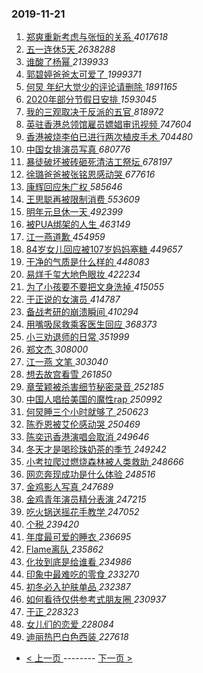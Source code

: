 ### 2019-11-21 
1. [ 郑爽重新考虑与张恒的关系 ](https://s.weibo.com/weibo?q=%23%E9%83%91%E7%88%BD%E9%87%8D%E6%96%B0%E8%80%83%E8%99%91%E4%B8%8E%E5%BC%A0%E6%81%92%E7%9A%84%E5%85%B3%E7%B3%BB%23&Refer=top) *4017618*
1. [ 五一连休5天 ](https://s.weibo.com/weibo?q=%23%E4%BA%94%E4%B8%80%E8%BF%9E%E4%BC%915%E5%A4%A9%23&Refer=top) *2638288*
1. [ 谁酸了杨幂 ](https://s.weibo.com/weibo?q=%23%E8%B0%81%E9%85%B8%E4%BA%86%E6%9D%A8%E5%B9%82%23&topic_ad=1&Refer=top) *2139933*
1. [ 郭碧婷爸爸太可爱了 ](https://s.weibo.com/weibo?q=%23%E9%83%AD%E7%A2%A7%E5%A9%B7%E7%88%B8%E7%88%B8%E5%A4%AA%E5%8F%AF%E7%88%B1%E4%BA%86%23&Refer=top) *1999371*
1. [ 何炅 年纪大觉少的评论请删除 ](https://s.weibo.com/weibo?q=%E4%BD%95%E7%82%85%20%E5%B9%B4%E7%BA%AA%E5%A4%A7%E8%A7%89%E5%B0%91%E7%9A%84%E8%AF%84%E8%AE%BA%E8%AF%B7%E5%88%A0%E9%99%A4&Refer=top) *1891165*
1. [ 2020年部分节假日安排 ](https://s.weibo.com/weibo?q=%232020%E5%B9%B4%E9%83%A8%E5%88%86%E8%8A%82%E5%81%87%E6%97%A5%E5%AE%89%E6%8E%92%23&Refer=top) *1593045*
1. [ 我的三观取决于反派的五官 ](https://s.weibo.com/weibo?q=%23%E6%88%91%E7%9A%84%E4%B8%89%E8%A7%82%E5%8F%96%E5%86%B3%E4%BA%8E%E5%8F%8D%E6%B4%BE%E7%9A%84%E4%BA%94%E5%AE%98%23&Refer=top) *818972*
1. [ 英驻香港总领馆雇员嫖娼审讯视频 ](https://s.weibo.com/weibo?q=%E8%8B%B1%E9%A9%BB%E9%A6%99%E6%B8%AF%E6%80%BB%E9%A2%86%E9%A6%86%E9%9B%87%E5%91%98%E5%AB%96%E5%A8%BC%E5%AE%A1%E8%AE%AF%E8%A7%86%E9%A2%91&Refer=top) *747604*
1. [ 香港被烧李伯已进行两次植皮手术 ](https://s.weibo.com/weibo?q=%23%E9%A6%99%E6%B8%AF%E8%A2%AB%E7%83%A7%E6%9D%8E%E4%BC%AF%E5%B7%B2%E8%BF%9B%E8%A1%8C%E4%B8%A4%E6%AC%A1%E6%A4%8D%E7%9A%AE%E6%89%8B%E6%9C%AF%23&Refer=top) *704480*
1. [ 中国女排演员写真 ](https://s.weibo.com/weibo?q=%23%E4%B8%AD%E5%9B%BD%E5%A5%B3%E6%8E%92%E6%BC%94%E5%91%98%E5%86%99%E7%9C%9F%23&Refer=top) *680776*
1. [ 暴徒破坏被砖砸死清洁工祭坛 ](https://s.weibo.com/weibo?q=%23%E6%9A%B4%E5%BE%92%E7%A0%B4%E5%9D%8F%E8%A2%AB%E7%A0%96%E7%A0%B8%E6%AD%BB%E6%B8%85%E6%B4%81%E5%B7%A5%E7%A5%AD%E5%9D%9B%23&Refer=top) *678197*
1. [ 徐璐爸爸被张铭恩感动哭 ](https://s.weibo.com/weibo?q=%23%E5%BE%90%E7%92%90%E7%88%B8%E7%88%B8%E8%A2%AB%E5%BC%A0%E9%93%AD%E6%81%A9%E6%84%9F%E5%8A%A8%E5%93%AD%23&Refer=top) *677616*
1. [ 康辉回应朱广权 ](https://s.weibo.com/weibo?q=%23%E5%BA%B7%E8%BE%89%E5%9B%9E%E5%BA%94%E6%9C%B1%E5%B9%BF%E6%9D%83%23&Refer=top) *585646*
1. [ 王思聪再被限制消费 ](https://s.weibo.com/weibo?q=%23%E7%8E%8B%E6%80%9D%E8%81%AA%E5%86%8D%E8%A2%AB%E9%99%90%E5%88%B6%E6%B6%88%E8%B4%B9%23&Refer=top) *553609*
1. [ 明年元旦休一天 ](https://s.weibo.com/weibo?q=%E6%98%8E%E5%B9%B4%E5%85%83%E6%97%A6%E4%BC%91%E4%B8%80%E5%A4%A9&Refer=top) *492399*
1. [ 被PUA绑架的人生 ](https://s.weibo.com/weibo?q=%23%E8%A2%ABPUA%E7%BB%91%E6%9E%B6%E7%9A%84%E4%BA%BA%E7%94%9F%23&Refer=top) *463149*
1. [ 江一燕道歉 ](https://s.weibo.com/weibo?q=%23%E6%B1%9F%E4%B8%80%E7%87%95%E9%81%93%E6%AD%89%23&Refer=top) *454959*
1. [ 84岁女儿回应被107岁妈妈塞糖 ](https://s.weibo.com/weibo?q=%2384%E5%B2%81%E5%A5%B3%E5%84%BF%E5%9B%9E%E5%BA%94%E8%A2%AB107%E5%B2%81%E5%A6%88%E5%A6%88%E5%A1%9E%E7%B3%96%23&Refer=top) *449657*
1. [ 干净的气质是什么样的 ](https://s.weibo.com/weibo?q=%23%E5%B9%B2%E5%87%80%E7%9A%84%E6%B0%94%E8%B4%A8%E6%98%AF%E4%BB%80%E4%B9%88%E6%A0%B7%E7%9A%84%23&Refer=top) *448083*
1. [ 易烊千玺大地色眼妆 ](https://s.weibo.com/weibo?q=%23%E6%98%93%E7%83%8A%E5%8D%83%E7%8E%BA%E5%A4%A7%E5%9C%B0%E8%89%B2%E7%9C%BC%E5%A6%86%23&Refer=top) *422234*
1. [ 为了小孩要不要把文身洗掉 ](https://s.weibo.com/weibo?q=%23%E4%B8%BA%E4%BA%86%E5%B0%8F%E5%AD%A9%E8%A6%81%E4%B8%8D%E8%A6%81%E6%8A%8A%E6%96%87%E8%BA%AB%E6%B4%97%E6%8E%89%23&Refer=top) *415055*
1. [ 于正说的女演员 ](https://s.weibo.com/weibo?q=%23%E4%BA%8E%E6%AD%A3%E8%AF%B4%E7%9A%84%E5%A5%B3%E6%BC%94%E5%91%98%23&Refer=top) *414787*
1. [ 备战考研的崩溃瞬间 ](https://s.weibo.com/weibo?q=%23%E5%A4%87%E6%88%98%E8%80%83%E7%A0%94%E7%9A%84%E5%B4%A9%E6%BA%83%E7%9E%AC%E9%97%B4%23&Refer=top) *410294*
1. [ 用嘴吸尿救乘客医生回应 ](https://s.weibo.com/weibo?q=%23%E7%94%A8%E5%98%B4%E5%90%B8%E5%B0%BF%E6%95%91%E4%B9%98%E5%AE%A2%E5%8C%BB%E7%94%9F%E5%9B%9E%E5%BA%94%23&Refer=top) *368373*
1. [ 小三劝退师的日常 ](https://s.weibo.com/weibo?q=%23%E5%B0%8F%E4%B8%89%E5%8A%9D%E9%80%80%E5%B8%88%E7%9A%84%E6%97%A5%E5%B8%B8%23&Refer=top) *351999*
1. [ 郑文杰 ](https://s.weibo.com/weibo?q=%E9%83%91%E6%96%87%E6%9D%B0&Refer=top) *308000*
1. [ 江一燕 文笔 ](https://s.weibo.com/weibo?q=%E6%B1%9F%E4%B8%80%E7%87%95%20%E6%96%87%E7%AC%94&Refer=top) *303040*
1. [ 想去故宫看雪 ](https://s.weibo.com/weibo?q=%23%E6%83%B3%E5%8E%BB%E6%95%85%E5%AE%AB%E7%9C%8B%E9%9B%AA%23&Refer=top) *261850*
1. [ 章莹颖被杀害细节秘密录音 ](https://s.weibo.com/weibo?q=%23%E7%AB%A0%E8%8E%B9%E9%A2%96%E8%A2%AB%E6%9D%80%E5%AE%B3%E7%BB%86%E8%8A%82%E7%A7%98%E5%AF%86%E5%BD%95%E9%9F%B3%23&Refer=top) *252185*
1. [ 中国人唱给美国的魔性rap ](https://s.weibo.com/weibo?q=%23%E4%B8%AD%E5%9B%BD%E4%BA%BA%E5%94%B1%E7%BB%99%E7%BE%8E%E5%9B%BD%E7%9A%84%E9%AD%94%E6%80%A7rap%23&Refer=top) *250992*
1. [ 何炅睡三个小时就够了 ](https://s.weibo.com/weibo?q=%23%E4%BD%95%E7%82%85%E7%9D%A1%E4%B8%89%E4%B8%AA%E5%B0%8F%E6%97%B6%E5%B0%B1%E5%A4%9F%E4%BA%86%23&Refer=top) *250623*
1. [ 陈乔恩被艾伦感动哭 ](https://s.weibo.com/weibo?q=%23%E9%99%88%E4%B9%94%E6%81%A9%E8%A2%AB%E8%89%BE%E4%BC%A6%E6%84%9F%E5%8A%A8%E5%93%AD%23&Refer=top) *250469*
1. [ 陈奕迅香港演唱会取消 ](https://s.weibo.com/weibo?q=%23%E9%99%88%E5%A5%95%E8%BF%85%E9%A6%99%E6%B8%AF%E6%BC%94%E5%94%B1%E4%BC%9A%E5%8F%96%E6%B6%88%23&Refer=top) *249646*
1. [ 冬天才是喝珍珠奶茶的季节 ](https://s.weibo.com/weibo?q=%23%E5%86%AC%E5%A4%A9%E6%89%8D%E6%98%AF%E5%96%9D%E7%8F%8D%E7%8F%A0%E5%A5%B6%E8%8C%B6%E7%9A%84%E5%AD%A3%E8%8A%82%23&Refer=top) *249242*
1. [ 小考拉爬过燃烧森林被人类救助 ](https://s.weibo.com/weibo?q=%23%E5%B0%8F%E8%80%83%E6%8B%89%E7%88%AC%E8%BF%87%E7%87%83%E7%83%A7%E6%A3%AE%E6%9E%97%E8%A2%AB%E4%BA%BA%E7%B1%BB%E6%95%91%E5%8A%A9%23&Refer=top) *248666*
1. [ 网恋奔现成功是什么体验 ](https://s.weibo.com/weibo?q=%23%E7%BD%91%E6%81%8B%E5%A5%94%E7%8E%B0%E6%88%90%E5%8A%9F%E6%98%AF%E4%BB%80%E4%B9%88%E4%BD%93%E9%AA%8C%23&Refer=top) *248516*
1. [ 金鸡影人写真 ](https://s.weibo.com/weibo?q=%23%E9%87%91%E9%B8%A1%E5%BD%B1%E4%BA%BA%E5%86%99%E7%9C%9F%23&Refer=top) *247689*
1. [ 金鸡青年演员精分表演 ](https://s.weibo.com/weibo?q=%23%E9%87%91%E9%B8%A1%E9%9D%92%E5%B9%B4%E6%BC%94%E5%91%98%E7%B2%BE%E5%88%86%E8%A1%A8%E6%BC%94%23&Refer=top) *247215*
1. [ 吃火锅送摇花手教学 ](https://s.weibo.com/weibo?q=%23%E5%90%83%E7%81%AB%E9%94%85%E9%80%81%E6%91%87%E8%8A%B1%E6%89%8B%E6%95%99%E5%AD%A6%23&Refer=top) *247052*
1. [ 个税 ](https://s.weibo.com/weibo?q=%E4%B8%AA%E7%A8%8E&Refer=top) *239420*
1. [ 年度最可爱的睡衣 ](https://s.weibo.com/weibo?q=%23%E5%B9%B4%E5%BA%A6%E6%9C%80%E5%8F%AF%E7%88%B1%E7%9A%84%E7%9D%A1%E8%A1%A3%23&Refer=top) *236695*
1. [ Flame离队 ](https://s.weibo.com/weibo?q=Flame%E7%A6%BB%E9%98%9F&Refer=top) *235862*
1. [ 化妆到底是给谁看 ](https://s.weibo.com/weibo?q=%23%E5%8C%96%E5%A6%86%E5%88%B0%E5%BA%95%E6%98%AF%E7%BB%99%E8%B0%81%E7%9C%8B%23&Refer=top) *234986*
1. [ 印象中最难吃的零食 ](https://s.weibo.com/weibo?q=%23%E5%8D%B0%E8%B1%A1%E4%B8%AD%E6%9C%80%E9%9A%BE%E5%90%83%E7%9A%84%E9%9B%B6%E9%A3%9F%23&Refer=top) *233270*
1. [ 初冬必入护肤单品 ](https://s.weibo.com/weibo?q=%23%E5%88%9D%E5%86%AC%E5%BF%85%E5%85%A5%E6%8A%A4%E8%82%A4%E5%8D%95%E5%93%81%23&Refer=top) *232387*
1. [ 如何看待仅供参考式朋友圈 ](https://s.weibo.com/weibo?q=%23%E5%A6%82%E4%BD%95%E7%9C%8B%E5%BE%85%E4%BB%85%E4%BE%9B%E5%8F%82%E8%80%83%E5%BC%8F%E6%9C%8B%E5%8F%8B%E5%9C%88%23&Refer=top) *230937*
1. [ 于正 ](https://s.weibo.com/weibo?q=%E4%BA%8E%E6%AD%A3&Refer=top) *228323*
1. [ 女儿们的恋爱 ](https://s.weibo.com/weibo?q=%E5%A5%B3%E5%84%BF%E4%BB%AC%E7%9A%84%E6%81%8B%E7%88%B1&Refer=top) *228084*
1. [ 迪丽热巴白色西装 ](https://s.weibo.com/weibo?q=%23%E8%BF%AA%E4%B8%BD%E7%83%AD%E5%B7%B4%E7%99%BD%E8%89%B2%E8%A5%BF%E8%A3%85%23&Refer=top) *227618* 

- [ < 上一页 ](https://github.com/able8/weibo-hot-record/blob/master/2019-11-20.md) -------- [ 下一页 > ](https://github.com/able8/weibo-hot-record/blob/master/2019-11-22.md)